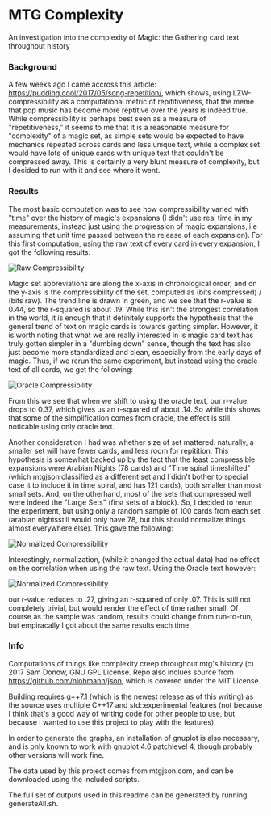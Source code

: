 # MTG Complexity
An investigation into the complexity of Magic: the Gathering card text throughout history
### Background
A few weeks ago I came accross this article: https://pudding.cool/2017/05/song-repetition/, which shows, using LZW-compressibility as a computational metric of repititiveness, that the meme that pop music has become more reptitive over the years is indeed true. While compressibility is perhaps best seen as a measure of "repetitiveness," it seems to me that it is a reasonable measure for "complexity" of a magic set, as simple sets would be expected to have mechanics repeated across cards and less unique text, while a complex set would have lots of unique cards with unique text that couldn't be compressed away. This is certainly a very blunt measure of complexity, but I decided to run with it and see where it went.
### Results
The most basic computation was to see how compressibility varied with "time" over the history of magic's expansions (I didn't use real time in my measurements, instead just using the progression of magic expansions, i.e assuming that unit time passed between the release of each expansion). For this first computation, using the raw text of every card in every expansion, I got the following results:

![Raw Compressibility](https://github.com/drsam94/Mtgcomp/out/raw_graph.png)

Magic set abbreviations are along the x-axis in chronological order, and on the y-axis is the compressibility of the set, computed as (bits compressed) / (bits raw). The trend line is drawn in green, and we see that the r-value is 0.44, so the r-squared is about .19. While this isn't the strongest correlation in the world, it is enough that it definitely supports the hypothesis that the general trend of text on magic cards is towards getting simpler. However, it is worth noting that what we are really interested in is magic card text has truly gotten simpler in a "dumbing down" sense, though the text has also just become more standardized and clean, especially from the early days of magic. Thus, if we rerun the same experiment, but instead using the oracle text of all cards, we get the following:

![Oracle Compressibility](https://github.com/drsam94/Mtgcomp/out/raw_graph.png)

From this we see that when we shift to using the oracle text, our r-value drops to 0.37, which gives us an r-squared of about .14. So while this shows that some of the simplification comes from oracle, the effect is still noticable using only oracle text.

Another consideration I had was whether size of set mattered: naturally, a smaller set will have fewer cards, and less room for repitition. This hypothesis is somewhat backed up by the fact that the least compressible expansions were Arabian Nights (78 cards) and "Time spiral timeshifted" (which mtgjson classified as a different set and I didn't bother to special case it to include it in time spiral, and has 121 cards), both smaller than most small sets. And, on the otherhand, most of the sets that compressed well were indeed the "Large Sets" (first sets of a block). So, I decided to rerun the experiment, but using only a random sample of 100 cards from each set (arabian nightsstill would only have 78, but this should normalize things almost everywhere else). This gave the following:

![Normalized Compressibility](https://github.com/drsam94/Mtgcomp/out/normalized_graph.png)

Interestingly, normalization, (while it changed the actual data) had no effect on the correlation when using the raw text. Using the Oracle text however:

![Normalized Compressibility](https://github.com/drsam94/Mtgcomp/out/normalizedO_graph.png)

our r-value reduces to .27, giving an r-squared of only .07. This is still not completely trivial, but would render the effect of time rather small. Of course as the sample was random, results could change from run-to-run, but empiracally I got about the same results each time.
### Info
Computations of things like complexity creep throughout mtg's history
(c) 2017 Sam Donow, GNU GPL License.
Repo also inclues source from https://github.com/nlohmann/json, which is covered under the MIT License.

Building requires g++7.1 (which is the newest release as of this writing) as the source uses multiple C++17 and std::experimental features (not because I think that's a good way of writing code for other people to use, but because I wanted to use this project to play with the features).

In order to generate the graphs, an installation of gnuplot is also necessary, and is only known to work with gnuplot 4.6 patchlevel 4, though probably other versions will work fine.

The data used by this project comes from mtgjson.com, and can be downloaded using the included scripts.

The full set of outputs used in this readme can be generated by running generateAll.sh.
